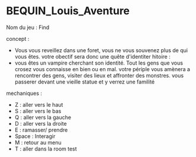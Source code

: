 # BEQUIN_Louis_Aventure
Nom du jeu : Find

concept :
- Vous vous reveillez dans une foret, vous ne vous souvenez plus de qui vous êtes. votre obectif sera donc une quête d'identiter
hitoire :
- vous êtes un vampire cherchant son identité. Tout les gens que vous crosez vous connaisse en bien ou en mal. votre périple vous amènera a rencontrer des gens, visiter des lieux et affronter des monstres. vous passerer devant une vieille statue et y verrez une familité

mechaniques :
  - Z : aller vers le haut
  - S : aller vers le bas
  - Q : aller vers la gauche
  - D : aller vers la droite
  - E : ramasser/ prendre
  - Space : Interagir
  - M : retour au menu
  - T : aller dans la room test
